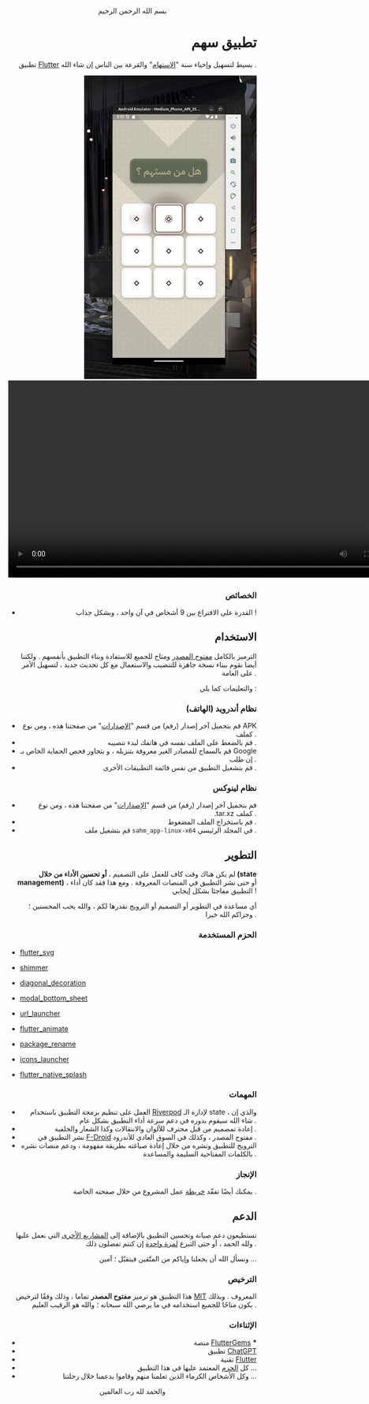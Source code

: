 <div align="center">
    بسم الله الرحمن الرحيم
</div>

<div align="right">

# تطبيق سهم

تطبيق [Flutter](https://flutter.dev) بسيط لتسهيل وإحياء سنة "[الاستهام](https://islamic-content.com/dictionary/word/11455/ar)" والقرعة بين الناس إن شاء الله .
<br/>

<img src="./.github/images/screenshot-android.png" alt="Android Screenshot" width="350"/>
<video src="https://github.com/user-attachments/assets/67692a2d-23a5-4eea-8498-f997e334b15e" alt="Linux Recording" width="800"></video>

### الخصائص

- القدرة على الاقتراع بين 9 أشخاص في آن واحد ، وبشكل جذاب !


## الاستخدام

الترميز بالكامل [مفتوح المصدر](#الترخيص) ومتاح للجميع للاستفادة وبناء التطبيق بأنفسهم . ولكننا أيضا نقوم ببناء نسخة جاهزة للتنصيب والاستعمال مع كل تحديث جديد ، لتسهيل الأمر على العامة .

والتعليمات كما يلي :

### نظام أندرويد (الهاتف)

- قم بتحميل آخر إصدار (رقم) من قسم "[الإصدارات](https://github.com/VPremiss/sahm_app/releases)" من صفحتنا هذه ، ومن نوع APK كملف .
- قم بالضغط على الملف نفسه في هاتفك لبدء تنصيبه .
- قم بالسماح للمصادر الغير معروفة بتنزيله ، و بتجاوز فحص الحماية الخاص بـ Google إن طلب .
- قم بتشغيل التطبيق من نفس قائمة التطبيقات الأخرى .

### نظام لينوكس

- قم بتحميل آخر إصدار (رقم) من قسم "[الإصدارات](https://github.com/VPremiss/sahm_app/releases)" من صفحتنا هذه ، ومن نوع .tar.xz كملف .
- قم باستخراج الملف المضغوط .
- قم بتشغيل ملف `sahm_app-linux-x64` في المجلد الرئيسي .


## التطوير

لم يكن هناك وقت كاف للعمل على التصميم ، **أو تحسين الأداء من خلال (state management)** ، أو حتى نشر التطبيق في المنصات المعروفة . ومع هذا فقد كان أداء التطبيق مفاجئا بشكل إيجابي !

أي مساعدة في التطوير أو التصميم أو الترويج نقدرها لكم ، والله يحب المحسنين ؛ وجزاكم الله خيرا .

### الحزم المستخدمة

</div>

<div align="left">

- [flutter_svg](https://pub.dev/packages/flutter_svg)
- [shimmer](https://pub.dev/packages/shimmer)
- [diagonal_decoration](https://pub.dev/packages/diagonal_decoration)
- [modal_bottom_sheet](https://pub.dev/packages/modal_bottom_sheet)
- [url_launcher](https://pub.dev/packages/url_launcher)
- [flutter_animate](https://pub.dev/packages/flutter_animate)

- [package_rename](https://pub.dev/packages/package_rename)
- [icons_launcher](https://pub.dev/packages/icons_launcher)
- [flutter_native_splash](https://pub.dev/packages/flutter_native_splash)

</div>

<div align="right">

### المهمات

- العمل على تنظيم برمجة التطبيق باستخدام [Riverpod](https://riverpod.dev) لإدارة الـ state ، والذي إن شاء الله سيقوم بدوره في دعم سرعة أداء التطبيق بشكل عام .
- إعادة تمصميم من قبل محترف للألوان والانتقالات وكذا الشعار والخلفية .  
- نشر التطبيق في [F-Droid](https://f-droid.org) مفتوح المصدر ، وكذلك في السوق العادي للأندرود .  
- الترويج للتطبيق ونشره من خلال إعادة صياغته بطريقة مفهومة ، ودعم منصات نشره بالكلمات المفتاحية السليمة والمساعدة .

### الإنجاز

يمكنك أيضًا تفقّد [خريطة](](https://github.com/users/VPremiss/projects/11/)) عمل المشروع من خلال صفحته الخاصة .


## الدعم

تستطيعون دعم صيانة وتحسين التطبيق بالإضافة إلى [المشاريع الأخرى](https://github.com/sponsors/VPremiss) التي نعمل عليها ولله الحمد ، أو حتى التبرع [لمرة واحدة](https://github.com/sponsors/VPremiss?frequency=one-time&sponsor=VPremiss) إن كنتم تفضلون ذلك .

ونسأل الله أن يجعلنا وإياكم من المتّقين فيتقبّل ؛ آمين ...

### الترخيص

هذا التطبيق هو ترميز **مفتوح المصدر** تماما ، وذلك وفقًا لترخيص [MIT](LICENSE.md) المعروف . وبذلك يكون متاحًا للجميع استخدامه في ما يرضي الله سبحانه ؛ والله هو الرقيب العليم .

### الإثناءات

- منصة [FlutterGems](https://fluttergems.dev/) <strong>*</strong>
- تطبيق [ChatGPT](https://chat.openai.com)
- تقنية [Flutter](https://flutter.dev)
- كل [الحزم](./pubspec.yaml) المعتمد عليها في هذا التطبيق ...
- وكل الأشخاص الكرماء الذين تعلمنا منهم وقاموا بدعمنا خلال رحلتنا ...

</div>

<div align="center">
    والحمد لله رب العالمين
</div>
